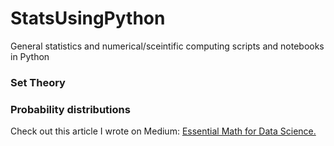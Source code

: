 # StatsUsingPython
General statistics and numerical/sceintific computing scripts and notebooks in Python
### Set Theory
### Probability distributions

Check out this article I wrote on Medium: [Essential Math for Data Science.](https://towardsdatascience.com/essential-math-for-data-science-why-and-how-e88271367fbd)
